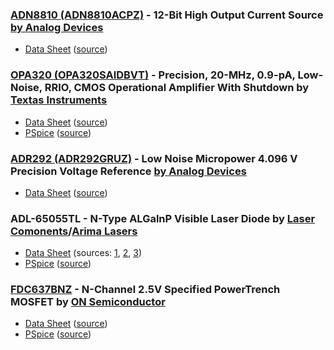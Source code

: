 ### [ADN8810 (ADN8810ACPZ)](https://www.analog.com/en/products/adn8810.html?doc=ADN8810.pdf) - 12-Bit High Output Current Source [by Analog Devices](https://www.analog.com/)
- [Data Sheet](./ADN8810.pdf) ([source](https://www.analog.com/media/en/technical-documentation/data-sheets/ADN8810.pdf))

### [OPA320 (OPA320SAIDBVT)](https://www.ti.com/product/OPA320) - Precision, 20-MHz, 0.9-pA, Low-Noise, RRIO, CMOS Operational Amplifier With Shutdown by [Textas Instruments](https://www.ti.com/)
- [Data Sheet](./opa320.pdf) ([source](https://www.ti.com/lit/ds/symlink/opa320.pdf?ts=1592210569432))
- [PSpice](../symbols/OPA320.PSPICE.LIB) ([source](https://www.ti.com/lit/zip/sbom437))

### [ADR292 (ADR292GRUZ)](http://www.analog.com/ADR292) - Low Noise Micropower 4.096 V Precision Voltage Reference [by Analog Devices](https://www.analog.com/)
- [Data Sheet](./ADR291_292.pdf) ([source](https://www.analog.com/media/en/technical-documentation/data-sheets/ADR291_292.pdf))

### ADL-65055TL - N-Type ALGalnP Visible Laser Diode by [Laser Comonents](https://www.lasercomponents.com/)/[Arima Lasers](https://www.arimalasers.com/)
- [Data Sheet](./adl-65055tl.pdf) (sources: [1](https://www.lasercomponents.com/fileadmin/user_upload/home/Datasheets/arima/655nm/adl-65055tl.pdf), [2](http://www.farnell.com/datasheets/43655.pdf?_ga=2.22848763.1942577091.1592211693-817925239.1592211693), [3](http://www.farnell.com/datasheets/43655.pdf))
- [PSpice](../symbols/ADL65055TL.PSPICE.lib) ([source](https://www.eit.lth.se/sprapport.php?uid=824))

### [FDC637BNZ](https://www.onsemi.com/products/discretes-drivers/mosfets/fdc637bnz) - N-Channel 2.5V Specified PowerTrench MOSFET by [ON Semiconductor](https://www.onsemi.com)
- [Data Sheet](./FDC637BNZ-D.pdf) ([source](https://www.onsemi.com/pub/Collateral/FDC637BNZ-D.pdf))
- [PSpice](../symbols/FDC637BNZ.PSPICE.lib) ([source](https://www.onsemi.com/pub/Collateral/FDC637BNZ.lib))